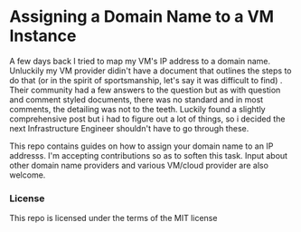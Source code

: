 # Assigning a Domain Name to a VM Instance  

A few days back I tried to map my VM's IP address to a domain name. Unluckily my VM provider didin't have a document that outlines the steps to do that (or in the spirit of sportsmanship, let's say it was difficult to find) . Their community had a few answers to the question but as with question and comment styled documents, there was no standard and in most comments, the detailing was not to the teeth. Luckily found a slightly comprehensive post but i had to figure out a lot of things, so i decided the next Infrastructure Engineer shouldn't have to go through these.  

This repo contains guides on how to assign your domain name to an IP addresss. I'm accepting contributions so as to soften this task. Input about other domain name providers and various VM/cloud provider are also welcome.


### License
This repo is licensed under the terms of the MIT license
